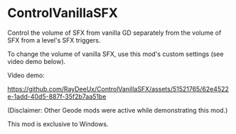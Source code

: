 # ControlVanillaSFX

Control the volume of SFX from vanilla GD separately from the volume of SFX from a level's SFX triggers.

To change the volume of vanilla SFX, use this mod's custom settings (see video demo below).

Video demo:

https://github.com/RayDeeUx/ControlVanillaSFX/assets/51521765/62e4522e-1add-40d5-887f-35f2b7aa51be

(Disclaimer: Other Geode mods were active while demonstrating this mod.)

This mod is exclusive to Windows.

